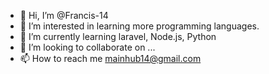 - 👋 Hi, I’m @Francis-14
- 👀 I’m interested in learning more programming languages.
- 🌱 I’m currently learning laravel, Node.js, Python
- 💞️ I’m looking to collaborate on ...
- 📫 How to reach me mainhub14@gmail.com 

<!---
Francis-14/Francis-14 is a ✨ special ✨ repository because its `README.md` (this file) appears on your GitHub profile.
You can click the Preview link to take a look at your changes.
--->
